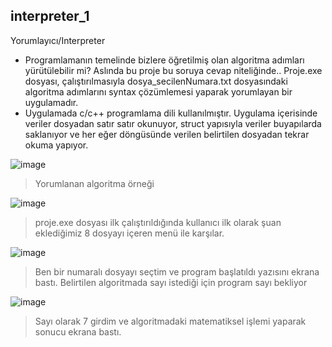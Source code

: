 ## interpreter_1
Yorumlayıcı/Interpreter



- Programlamanın temelinde bizlere öğretilmiş olan algoritma adımları yürütülebilir mi? Aslında bu proje bu soruya cevap niteliğinde.. Proje.exe dosyası, çalıştırılmasıyla dosya_secilenNumara.txt dosyasındaki algoritma adımlarını syntax çözümlemesi yaparak yorumlayan bir uygulamadır.
- Uygulamada c/c++ programlama dili kullanılmıştır. Uygulama içerisinde veriler dosyadan satır satır okunuyor, struct yapısıyla veriler buyapılarda saklanıyor ve her eğer döngüsünde verilen belirtilen dosyadan tekrar okuma yapıyor.

![image](https://user-images.githubusercontent.com/44086567/182070934-cd1389d3-5c34-4a59-b903-5db81b51c720.png)
> Yorumlanan algoritma örneği

![image](https://user-images.githubusercontent.com/44086567/182072430-96ad0f62-88ee-4ee8-99c4-e1cbe7bdf5f3.png)
> proje.exe dosyası ilk çalıştırıldığında kullanıcı ilk olarak şuan eklediğimiz 8 dosyayı içeren menü ile karşılar.

![image](https://user-images.githubusercontent.com/44086567/182072575-2f005a2f-e229-473b-8624-94834eaf23b8.png)
> Ben bir numaralı dosyayı seçtim ve program başlatıldı yazısını ekrana bastı. Belirtilen algoritmada sayı istediği için program sayı bekliyor

![image](https://user-images.githubusercontent.com/44086567/182073052-f34d28f7-a823-4ae4-afd5-ebe9dd7b9b5f.png)
> Sayı olarak 7 girdim ve algoritmadaki matematiksel işlemi yaparak sonucu ekrana bastı.


